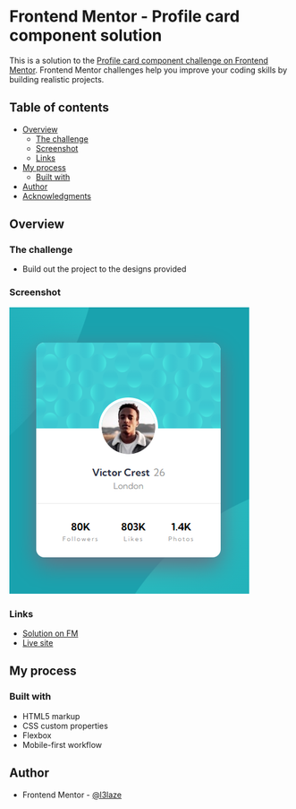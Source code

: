 # Frontend Mentor - Profile card component solution


This is a solution to the [Profile card component challenge on Frontend Mentor](https://www.frontendmentor.io/challenges/profile-card-component-cfArpWshJ). Frontend Mentor challenges help you improve your coding skills by building realistic projects. 


## Table of contents


- [Overview](#overview)
  - [The challenge](#the-challenge)
  - [Screenshot](#screenshot)
  - [Links](#links)
- [My process](#my-process)
  - [Built with](#built-with)
- [Author](#author)
- [Acknowledgments](#acknowledgments)


## Overview


### The challenge


- Build out the project to the designs provided


### Screenshot


![](./images/screenshot.png)


### Links


- [Solution on FM](#)
- [Live site](https://l3laze.github.io/Frontend-Mentor-Solutions/Profile-Card-Component/index.html)


## My process


### Built with


- HTML5 markup
- CSS custom properties
- Flexbox
- Mobile-first workflow


## Author


- Frontend Mentor - [@l3laze](https://www.frontendmentor.io/profile/l3laze)
